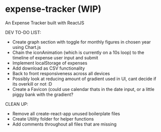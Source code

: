 # expense-tracker (WIP)
An Expense Tracker built with ReactJS

DEV TO-DO LIST:

- Create graph section with toggle for monthly figures in chosen year using Chart.js
- Chain the iconAnimation (which is currently on a 10s loop) to the timeline of expense user input and submit
- Implement localStorage of expenses
- Add download as CSV functionality
- Back to front responsiveness across all devices
- Possibly look at reducing amount of gradient used in UI, cant decide if its overkill or not :D
- Create a Favicon (could use calendar thats in the date input, or a little piggy bank with the gradient?

CLEAN UP: 

- Remove all create-react-app unused boilerplate files
- Create Utility folder for helper functions
- Add comments throughout all files that are missing
